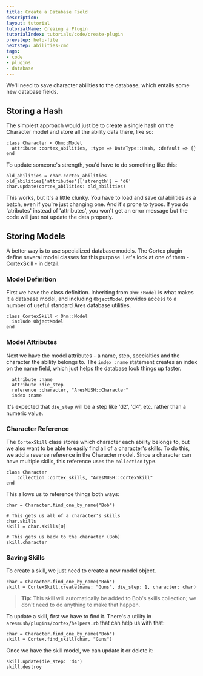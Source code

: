 ```yaml
---
title: Create a Database Field
description:
layout: tutorial
tutorialName: Creaing a Plugin
tutorialIndex: tutorials/code/create-plugin
prevstep: help-file
nextstep: abilities-cmd
tags: 
- code
- plugins
- database
---
```


We'll need to save character abilities to the database, which entails some new database fields.   

## Storing a Hash

The simplest approach would just be to create a single hash on the Character model and store all the ability data there, like so:

    class Character < Ohm::Model
      attribute :cortex_abilities, :type => DataType::Hash, :default => {}
    end

To update someone's strength, you'd have to do something like this:

    old_abilities = char.cortex_abilities
    old_abilities['attributes']['strength'] = 'd6'
    char.update(cortex_abilities: old_abilities)

This works, but it's a little clunky.  You have to load and save _all_ abilities as a batch, even if you're just changing one.  And it's prone to typos.  If you do 'atributes' instead of 'attributes', you won't get an error message but the code will just not update the data properly.

## Storing Models

A better way is to use specialized database models.  The Cortex plugin define several model classes for this purpose. Let's look at one of them - CortexSkill - in detail.  

### Model Definition

First we have the class definition.  Inheriting from `Ohm::Model` is what makes it a database model, and including `ObjectModel` provides access to a number of useful standard Ares database utilities.

    class CortexSkill < Ohm::Model
      include ObjectModel
    end

### Model Attributes

Next we have the model attributes - a name, step, specialties and the character the ability belongs to.  The `index :name` statement creates an index on the name field, which just helps the database look things up faster.

      attribute :name
      attribute :die_step
      reference :character, "AresMUSH::Character"
      index :name

It's expected that `die_step` will be a step like 'd2', 'd4', etc. rather than a numeric value.

### Character Reference

The `CortexSkill` class stores which character each ability belongs to, but we also want to be able to easily find all of a character's skills.  To do this, we add a reverse reference in the Character model.  Since a character can have multiple skills, this reference uses the `collection` type.

    class Character
        collection :cortex_skills, "AresMUSH::CortexSkill"
    end

This allows us to reference things both ways:

    char = Character.find_one_by_name("Bob")
    
    # This gets us all of a character's skills
    char.skills
    skill = char.skills[0]
    
    # This gets us back to the character (Bob)
    skill.character  

### Saving Skills

To create a skill, we just need to create a new model object.

    char = Character.find_one_by_name("Bob")
    skill = CortexSkill.create(name: "Guns", die_step: 1, character: char)

> <i class="fa fa-info-circle"></i> **Tip:** This skill will automatically be added to Bob's skills collection; we don't need to do anything to make that happen.

To update a skill, first we have to find it.  There's a utility in `aresmush/plugins/cortex/helpers.rb` that can help us with that:

    char = Character.find_one_by_name("Bob")
    skill = Cortex.find_skill(char, "Guns")

Once we have the skill model, we can update it or delete it:

    skill.update(die_step: 'd4')
    skill.destroy
